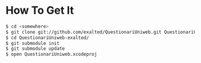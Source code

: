 How To Get It
=============

```bash
$ cd <somewhere>
$ git clone git://github.com/exalted/QuestionariUniweb.git QuestionariUniweb-exalted
$ cd QuestionariUniweb-exalted/
$ git submodule init
$ git submodule update
$ open QuestionariUniweb.xcodeproj
```
